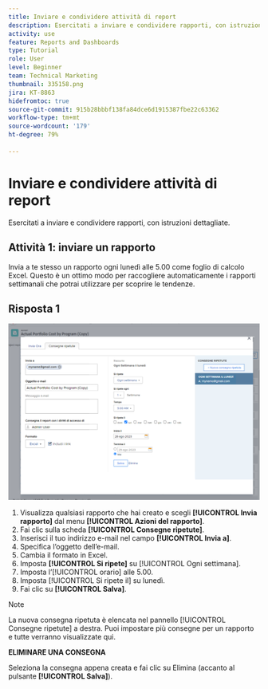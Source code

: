```yaml
---
title: Inviare e condividere attività di report
description: Esercitati a inviare e condividere rapporti, con istruzioni dettagliate.
activity: use
feature: Reports and Dashboards
type: Tutorial
role: User
level: Beginner
team: Technical Marketing
thumbnail: 335158.png
jira: KT-8863
hidefromtoc: true
source-git-commit: 915b28bbbf138fa84dce6d1915387fbe22c63362
workflow-type: tm+mt
source-wordcount: '179'
ht-degree: 79%

---
```


# Inviare e condividere attività di report

Esercitati a inviare e condividere rapporti, con istruzioni dettagliate.

## Attività 1: inviare un rapporto

Invia a te stesso un rapporto ogni lunedì alle 5.00 come foglio di calcolo Excel. Questo è un ottimo modo per raccogliere automaticamente i rapporti settimanali che potrai utilizzare per scoprire le tendenze.

## Risposta 1

![Immagine della schermata per impostare le consegne ripetute dei rapporti](assets/send-a-report.png)

1. Visualizza qualsiasi rapporto che hai creato e scegli **[!UICONTROL Invia rapporto]** dal menu **[!UICONTROL Azioni del rapporto]**.
1. Fai clic sulla scheda **[!UICONTROL Consegne ripetute]**.
1. Inserisci il tuo indirizzo e-mail nel campo **[!UICONTROL Invia a]**.
1. Specifica l’oggetto dell’e-mail.
1. Cambia il formato in Excel.
1. Imposta **[!UICONTROL Si ripete]** su [!UICONTROL Ogni settimana].
1. Imposta l’[!UICONTROL orario] alle 5.00.
1. Imposta [!UICONTROL Si ripete il] su lunedì.
1. Fai clic su **[!UICONTROL Salva]**.

>[!NOTE]
>
>La nuova consegna ripetuta è elencata nel pannello [!UICONTROL Consegne ripetute] a destra. Puoi impostare più consegne per un rapporto e tutte verranno visualizzate qui.

**ELIMINARE UNA CONSEGNA**

Seleziona la consegna appena creata e fai clic su Elimina (accanto al pulsante **[!UICONTROL Salva]**).
